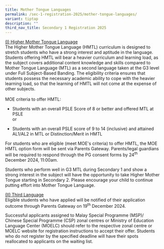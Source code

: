 ```yaml
---
title: Mother Tongue Languages
permalink: /sec-1-registration-2025/mother-tongue-languages/
variant: tiptap
description: ""
third_nav_title: Secondary 1 Registration 2025
---
```

<p><u>(I) Higher Mother Tongue Language</u>
<br>The Higher Mother Tongue Language (HMTL) curriculum is designed to stretch
students who have a strong interest and aptitude in the language. Students
offering HMTL will bear a heavier curriculum and learning load, as the
subject covers additional content knowledge and skills compared to Mother
Tongue Language (MTL) as a second language taken at the G3 level under
Full Subject-Based Banding. The eligibility criteria ensures that students
possess the necessary academic ability to cope with the heavier learning
load, so that the learning of HMTL will not come at the expense of other
subjects.
<br>
<br>MOE criteria to offer HMTL:</p>
<ul data-tight="true" class="tight">
<li>
<p>Students with an overall PSLE Score of 8 or better and offered MTL at
PSLE
<br>or</p>
</li>
<li>
<p>Students with an overall PSLE score of 9 to 14 (inclusive) and attained
AL1/AL2 in MTL or Distinction/Merit in HMTL</p>
</li>
</ul>
<p>For students who are eligible (meet MOE's criteria) to offer HMTL, the
MOE HMTL option form will be sent via Parents Gateway. Parents/legal guardians
will be required to respond through the PG consent forms by&nbsp;24<sup>th</sup> December
2024, 11:00am.</p>
<p>Students who perform well in G3 MTL during Secondary 1 and show a strong
interest in the subject will have the opportunity to take Higher Mother
Tongue starting in Secondary 2. Please encourage your child to continue
putting effort into Mother Tongue Language.</p>
<p><u>(II) Third Language</u>
<br>Eligible students who have applied will be notified of their application
outcome through Parents Gateway on&nbsp;19<sup>th</sup> December 2024.</p>
<p>Successful applicants assigned to Malay Special Programme (MSP)/ Chinese
Special Programme (CSP) zonal centres or Ministry of Education Language
Center (MOELC) should refer to the respective zonal centre or MOELC website
for registration instructions to accept their offer. Students who do not
register by the specified deadline will have their spots reallocated to
applicants on the waiting list.</p>